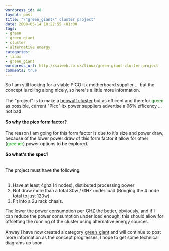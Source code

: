 ```yaml
--- 
wordpress_id: 48
layout: post
title: "\"green_giant\" cluster project"
date: 2008-05-14 10:22:55 +01:00
tags: 
- green
- green_giant
- cluster
- alternative energy
categories: 
- linux
- green_giant
wordpress_url: http://saiweb.co.uk/linux/green-giant-cluster-project
comments: true
---
```

So I am still looking for a viable PICO itx motherboard supplier ... but the concept is rolling along nicely, so here's a little more information.<br /><br />The "project" is to make a <a href="http://en.wikipedia.org/wiki/Beowulf_%28computing%29">beowulf cluster</a> but as efficent and therefor <font color="#006600">green</font> as possible, current "Pico" itx power suppliers advertise a 96% efficency ... not bad <br /><br /><b>So why the pico form factor?<br /><br /></b>The reason I am going for this form factor is due to it's size and power draw, because of the lower power draw of this form factor it allow for other (<font color="#009900">greener<font color="#000000">) power options to be explored.<br /><br /><b>So what's the spec?<br /><br /><br /></b>The project must have the following:<br /><br /></font></font><ol><li>Have at least 4ghz (4 nodes), distibuted processing power</li><li>Not draw more than a total 30w / GHZ under load (Bringing the 4 node total to just 120w)</li><li>Fit into a 2u rack chasis.</li></ol>The lower the power consumption per GHZ the better, obviously, and if I can reduce the power consumption under load enough, this should allow for offsetting the running of the cluster using alternative energy sources.<br /><br />Anway I have now created a category <a href="http://www.saiweb.co.uk/category/green-giant">green_giant</a> and will continue to post more information as the concept progresses, I hope to get some technical diagrams up soon.<br /><br /><br />
